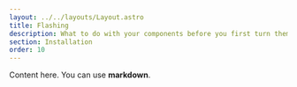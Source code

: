 ```yaml
---
layout: ../../layouts/Layout.astro
title: Flashing
description: What to do with your components before you first turn them on.
section: Installation
order: 10
---
```


Content here. You can use **markdown**.
